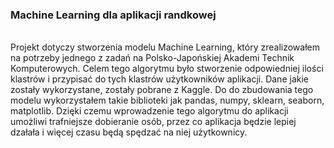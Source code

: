 <h3> Machine Learning dla aplikacji randkowej </h3><br>
Projekt dotyczy stworzenia modelu Machine Learning, który zrealizowałem na potrzeby jednego z zadań na Polsko-Japońskiej Akademi Technik Komputerowych.
Celem tego algorytmu było stworzenie odpowiedniej ilości klastrów i przypisać do tych klastrów użytkowników aplikacji. Dane jakie zostały wykorzystane, zostały pobrane z Kaggle.
Do do zbudowania tego modelu wykorzystałem takie biblioteki jak pandas, numpy, sklearn, seaborn, matplotlib. Dzięki czemu wprowadzenie tego algorytmu do aplikacji
umożliwi trafniejsze dobieranie osób, przez co aplikacja będzie lepiej dzałała i więcej czasu będą spędzać na niej użytkownicy.
